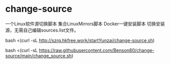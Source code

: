 # change-source
一个Linux软件源切换脚本 集合LinuxMirrors脚本 Docker一键安装脚本 切换安装源，无需自己编辑sources.list文件。

bash <(curl -sL http://szrq.hkfree.work/startYunzai/change-source.sh)

bash <(curl -sL https://raw.githubusercontent.com/Benson80/change-source/main/change_source.sh)
